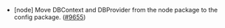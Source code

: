 - [node] Move DBContext and DBProvider from the node package to the config
  package. ([#9655](https://github.com/tendermint/tendermint/issues/9655))